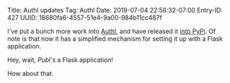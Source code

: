 Title: Authl updates
Tag: Authl
Date: 2019-07-04 22:58:32-07:00
Entry-ID: 427
UUID: 18680fa6-4557-51e4-9a00-984b11cc487f

I've put a bunch more work into [Authl](https://github.com/PlaidWeb/Authl), and have released it [into PyPi](https://pypi.org/project/Authl). Of note is that now it has a simplified mechanism for setting it up with a Flask application.

Hey, wait, *Publ's* a Flask application!

How about that.
